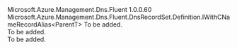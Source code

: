 <Type Name="ICNameRecordSetBlank&lt;ParentT&gt;" FullName="Microsoft.Azure.Management.Dns.Fluent.DnsRecordSet.Definition.ICNameRecordSetBlank&lt;ParentT&gt;">
  <TypeSignature Language="C#" Value="public interface ICNameRecordSetBlank&lt;ParentT&gt; : Microsoft.Azure.Management.Dns.Fluent.DnsRecordSet.Definition.IWithCNameRecordAlias&lt;ParentT&gt;" />
  <TypeSignature Language="ILAsm" Value=".class public interface auto ansi abstract ICNameRecordSetBlank`1&lt;ParentT&gt; implements class Microsoft.Azure.Management.Dns.Fluent.DnsRecordSet.Definition.IWithCNameRecordAlias`1&lt;!ParentT&gt;" />
  <TypeSignature Language="DocId" Value="T:Microsoft.Azure.Management.Dns.Fluent.DnsRecordSet.Definition.ICNameRecordSetBlank`1" />
  <TypeSignature Language="VB.NET" Value="Public Interface ICNameRecordSetBlank(Of ParentT)&#xA;Implements IWithCNameRecordAlias(Of ParentT)" />
  <TypeSignature Language="F#" Value="type ICNameRecordSetBlank&lt;'ParentT&gt; = interface&#xA;    interface IWithCNameRecordAlias&lt;'ParentT&gt;" />
  <AssemblyInfo>
    <AssemblyName>Microsoft.Azure.Management.Dns.Fluent</AssemblyName>
    <AssemblyVersion>1.0.0.60</AssemblyVersion>
  </AssemblyInfo>
  <TypeParameters>
    <TypeParameter Name="ParentT" />
  </TypeParameters>
  <Interfaces>
    <Interface>
      <InterfaceName>Microsoft.Azure.Management.Dns.Fluent.DnsRecordSet.Definition.IWithCNameRecordAlias&lt;ParentT&gt;</InterfaceName>
    </Interface>
  </Interfaces>
  <Docs>
    <typeparam name="ParentT">To be added.</typeparam>
    <summary>To be added.</summary>
    <remarks>To be added.</remarks>
  </Docs>
  <Members />
</Type>
